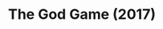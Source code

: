 ---
layout: shows
title: The God Game (2017)
poster: 
poster_credit: 
poster_alt:
poster_caption:
category: 
details:
  Theatre: Theatre Jacksonville
cast:
crew:
  Director: Michael Lipp
external_links:
---